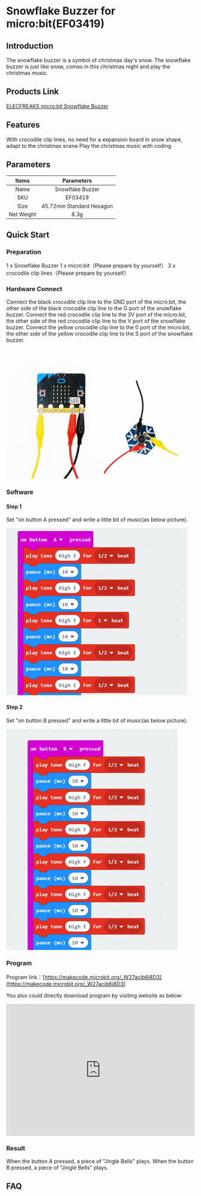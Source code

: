 # Snowflake Buzzer for micro:bit(EF03419)

## Introduction

 The snowflake buzzer is a symbol of christmas day's snow. The snowflake buzzer is just like snow, comes in this christmas night and  play the christmas music.

## Products Link

[ELECFREAKS micro:bit Snowflake Buzzer](https://www.elecfreaks.com/snowflake-buzzer-for-micro-bit.html)

## Features

 With crocodile clip lines, no need for a expansion board
 In snow shape, adapt to the christmas scene 
 Play the christmas music with coding

## Parameters 


|Items|Parameters|
|:-:|:-:|
|Name|Snowflake Buzzer|
|SKU| EF03419|
|Size|45.72mm Standard Hexagon|
|Net Weight|8.3g|


## Quick Start  

### Preparation
 1 x Snowflake Buzzer
 1 x micro:bit（Please prepare by yourself）
 3 x crocodile clip lines（Please prepare by yourself）

### Hardware Connect  

 Connect the black crocodile clip line to the GND port of the micro:bit, the other side of the black crocodile clip line to the G port of the snowflake buzzer.
 Connect the red crocodile clip line to the 3V port of the micro:bit, the other side of the red crocodile clip line to the V port of the snowflake buzzer.
 Connect the yellow crocodile clip line to the 0 port of the micro:bit, the other side of the yellow crocodile clip line to the S port of the snowflake buzzer.

![](./images/h65KyxW.jpg)

### Software  
#### Step 1

 Set "on button A pressed" and write a little bit of music(as below picture).

![](./images/cPG4w9y.png)

#### Step 2

 Set "on button B pressed" and write a little bit of music(as below picture).

![](./images/etnarAi.png)

### Program

Program link：[https://makecode.microbit.org/_W27acib6j8D3](https://makecode.microbit.org/_W27acib6j8D3)

You also could directly download program by visiting website as below:

<div style="position:relative;height:0;padding-bottom:70%;overflow:hidden;"><iframe style="position:absolute;top:0;left:0;width:100%;height:100%;" src="https://makecode.microbit.org/#pub:_W27acib6j8D3" frameborder="0" sandbox="allow-popups allow-forms allow-scripts allow-same-origin"></iframe></div>  

### Result 

 When the button A pressed, a piece of "Jingle Bells" plays.
 When the button B pressed, a piece of "Jingle Bells" plays.

## FAQ

